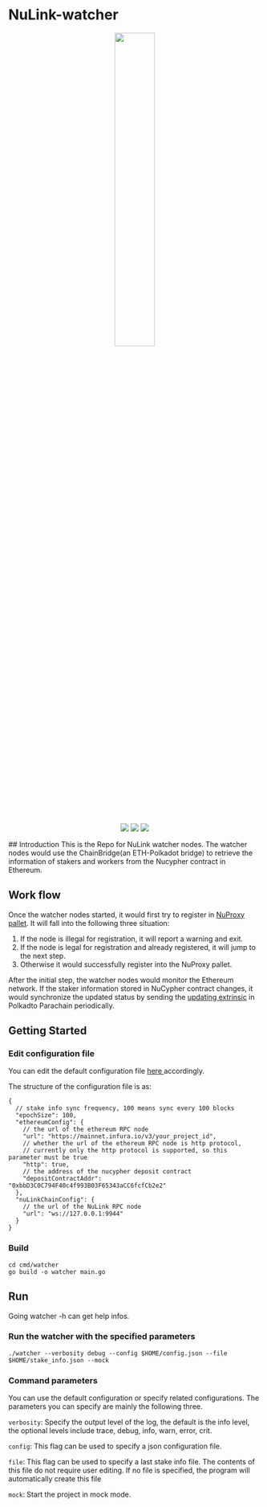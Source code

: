 # NuLink-watcher

<p align="center">
  <a href="https://www.nulink.org/"><img src="https://github.com/NuLink-network/nulink/blob/94c5538a5fdc25e7d4391f4f2e4af60b3c480fc1/logo/nulink-bg-1.png" width=40%  /></a>
</p>

<p align="center">
  <a href="https://github.com/NuLink-network"><img src="https://img.shields.io/badge/Playground-NuLink_Network-brightgreen?logo=Parity%20Substrate" /></a>
  <a href="http://nulink.org/"><img src="https://img.shields.io/badge/made%20by-NuLink%20Foundation-blue.svg?style=flat-square" /></a>
  <a href="https://github.com/NuLink-network/nulink-watcher"><img src="https://img.shields.io/badge/project-Nulink_Watcher-yellow.svg?style=flat-square" /></a>
</p>
## Introduction
This is the Repo for NuLink watcher nodes. The watcher nodes would use the ChainBridge(an ETH-Polkadot bridge) to retrieve the information of stakers and workers from the Nucypher contract in Ethereum.  

## Work flow
Once the watcher nodes started, it would first try to register in [NuProxy pallet](https://github.com/NuLink-network/nulink-chain/blob/main/pallets/nuproxy/src/lib.rs). It will fall into the following three situation:
1. If the node is illegal for registration, it will report a warning and exit.
2. If the node is legal for registration and already registered,  it will jump to the next step. 
3. Otherwise it would successfully register into the NuProxy pallet.

After the initial step, the watcher nodes would monitor the Ethereum network. If the staker information stored in NuCypher contract changes,  it would synchronize the updated status by sending the [updating extrinsic](https://github.com/NuLink-network/nulink-chain/blob/main/pallets/nuproxy/src/lib.rs#L169) in Polkadto Parachain periodically. 

## Getting Started
### Edit configuration file 
You can edit the default configuration file [here ](https://github.com/NuLink-network/nulink-watcher/blob/main/config.json) accordingly.

The structure of the configuration file is as:
```json5
{
  // stake info sync frequency, 100 means sync every 100 blocks
  "epochSize": 100,
  "ethereumConfig": {
    // the url of the ethereum RPC node
    "url": "https://mainnet.infura.io/v3/your_project_id",
    // whether the url of the ethereum RPC node is http protocol, 
    // currently only the http protocol is supported, so this parameter must be true
    "http": true,
    // the address of the nucypher deposit contract
    "depositContractAddr": "0xbbD3C0C794F40c4f993B03F65343aCC6fcfCb2e2"
  },
  "nuLinkChainConfig": {
    // the url of the NuLink RPC node
    "url": "ws://127.0.0.1:9944"
  }
}
```

### Build
```shell
cd cmd/watcher
go build -o watcher main.go
```

## Run
Going watcher -h can get help infos.

### Run the watcher with the specified parameters
```shell
./watcher --verbosity debug --config $HOME/config.json --file $HOME/stake_info.json --mock
```

### Command parameters
You can use the default configuration or specify related configurations. The parameters you can specify are mainly the following three.

`verbosity`: Specify the output level of the log, the default is the info level, the optional levels include trace, debug, info, warn, error, crit.

`config`: This flag can be used to specify a json configuration file.

`file`: This flag can be used to specify a last stake info file. The contents of this file do not require user editing. If no file is specified, the program will automatically create this file

`mock`: Start the project in mock mode.
